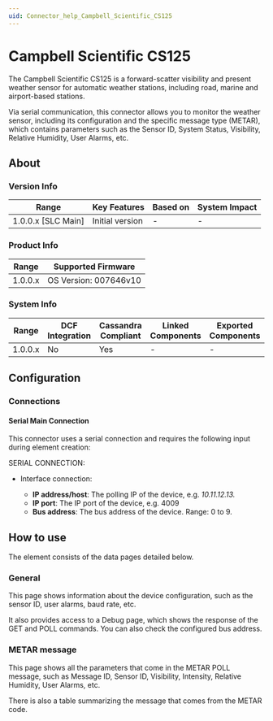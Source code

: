 ```yaml
---
uid: Connector_help_Campbell_Scientific_CS125
---
```


# Campbell Scientific CS125

The Campbell Scientific CS125 is a forward-scatter visibility and present weather sensor for automatic weather stations, including road, marine and airport-based stations.

Via serial communication, this connector allows you to monitor the weather sensor, including its configuration and the specific message type (METAR), which contains parameters such as the Sensor ID, System Status, Visibility, Relative Humidity, User Alarms, etc.

## About

### Version Info

| **Range**            | **Key Features** | **Based on** | **System Impact** |
|----------------------|------------------|--------------|-------------------|
| 1.0.0.x \[SLC Main\] | Initial version  | \-           | \-                |

### Product Info

| **Range** | **Supported Firmware** |
|-----------|------------------------|
| 1.0.0.x   | OS Version: 007646v10  |

### System Info

| **Range** | **DCF Integration** | **Cassandra Compliant** | **Linked Components** | **Exported Components** |
|-----------|---------------------|-------------------------|-----------------------|-------------------------|
| 1.0.0.x   | No                  | Yes                     | \-                    | \-                      |

## Configuration

### Connections

#### Serial Main Connection

This connector uses a serial connection and requires the following input during element creation:

SERIAL CONNECTION:

- Interface connection:

  - **IP address/host**: The polling IP of the device, e.g. *10.11.12.13.*
  - **IP port**: The IP port of the device, e.g. 4009
  - **Bus address**: The bus address of the device. Range: 0 to 9.

## How to use

The element consists of the data pages detailed below.

### General

This page shows information about the device configuration, such as the sensor ID, user alarms, baud rate, etc.

It also provides access to a Debug page, which shows the response of the GET and POLL commands. You can also check the configured bus address.

### METAR message

This page shows all the parameters that come in the METAR POLL message, such as Message ID, Sensor ID, Visibility, Intensity, Relative Humidity, User Alarms, etc.

There is also a table summarizing the message that comes from the METAR code.
